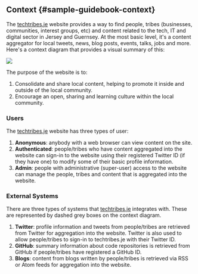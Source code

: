 ## Context {#sample-guidebook-context}

The [techtribes.je](http://techtribes.je) website provides a way to find people, tribes (businesses, communities, interest groups, etc) and content related to the tech, IT and digital sector in Jersey and Guernsey. At the most basic level, it's a content aggregator for local tweets, news, blog posts, events, talks, jobs and more. Here's a context diagram that provides a visual summary of this:

![](images/sample-guidebook-context-1.png)

The purpose of the website is to:

1. Consolidate and share local content, helping to promote it inside and outside of the local community.
2. Encourage an open, sharing and learning culture within the local community.

### Users

The [techtribes.je](http://techtribes.je) website has three types of user:

1. **Anonymous**: anybody with a web browser can view content on the site.
2. **Authenticated**: people/tribes who have content aggregated into the website can sign-in to the website using their registered Twitter ID (if they have one) to modify some of their basic profile information.
3. **Admin**: people with administrative (super-user) access to the website can manage the people, tribes and content that is aggregated into the website.

### External Systems

There are three types of systems that [techtribes.je](http://techtribes.je) integrates with. These are represented by dashed grey boxes on the context diagram.

1. **Twitter**: profile information and tweets from people/tribes are retrieved from Twitter for aggregation into the website. Twitter is also used to allow people/tribes to sign-in to techtribes.je with their Twitter ID. 
2. **GitHub**: summary information about code repositories is retrieved from GitHub if people/tribes have registered a GitHub ID.  
3. **Blogs**: content from blogs written by people/tribes is retrieved via RSS or Atom feeds for aggregation into the website.